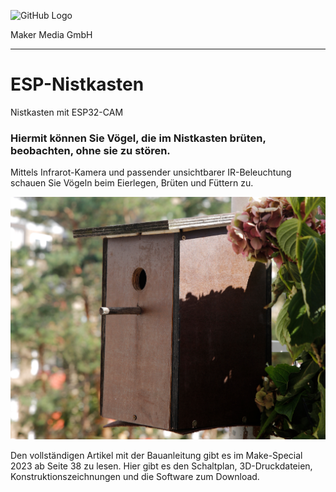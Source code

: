 
![GitHub Logo](http://www.heise.de/make/icons/make_logo.png)

Maker Media GmbH
*** 

# ESP-Nistkasten
Nistkasten mit ESP32-CAM

### Hiermit können Sie Vögel, die im Nistkasten brüten, beobachten, ohne sie zu stören.

Mittels Infrarot-Kamera und passender unsichtbarer IR-Beleuchtung schauen Sie Vögeln beim Eierlegen, Brüten und Füttern zu.

![Picture](https://github.com/MakeMagazinDE/ESP-Nistkasten/blob/main/Nistkasten.jpg) 

Den vollständigen Artikel mit der Bauanleitung gibt es im Make-Special 2023 ab Seite 38 zu lesen. 
Hier gibt es den Schaltplan, 3D-Druckdateien, Konstruktionszeichnungen und die Software zum Download.
